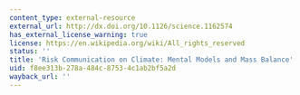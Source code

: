 ```yaml
---
content_type: external-resource
external_url: http://dx.doi.org/10.1126/science.1162574
has_external_license_warning: true
license: https://en.wikipedia.org/wiki/All_rights_reserved
status: ''
title: 'Risk Communication on Climate: Mental Models and Mass Balance'
uid: f8ee313b-278a-484c-8753-4c1ab2bf5a2d
wayback_url: ''
---
```

